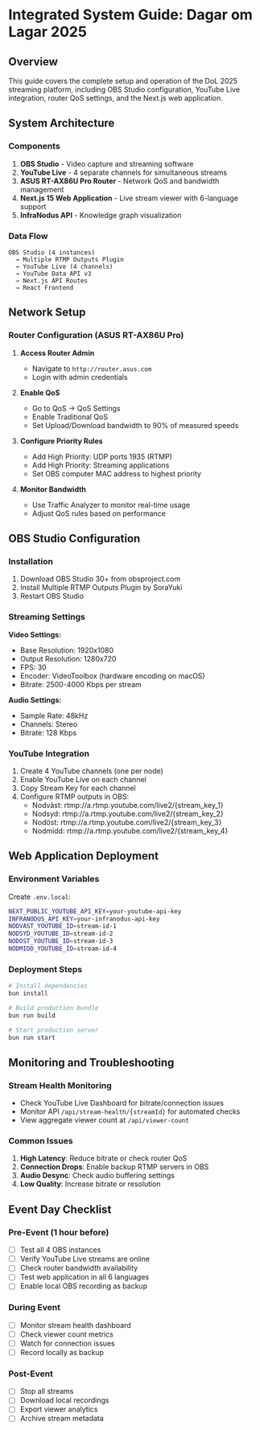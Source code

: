 # Integrated System Guide: Dagar om Lagar 2025

## Overview

This guide covers the complete setup and operation of the DoL 2025 streaming platform, including OBS Studio configuration, YouTube Live integration, router QoS settings, and the Next.js web application.

## System Architecture

### Components

1. **OBS Studio** - Video capture and streaming software
2. **YouTube Live** - 4 separate channels for simultaneous streams
3. **ASUS RT-AX86U Pro Router** - Network QoS and bandwidth management
4. **Next.js 15 Web Application** - Live stream viewer with 6-language support
5. **InfraNodus API** - Knowledge graph visualization

### Data Flow

```
OBS Studio (4 instances) 
  → Multiple RTMP Outputs Plugin 
  → YouTube Live (4 channels)
  → YouTube Data API v3
  → Next.js API Routes
  → React Frontend
```

## Network Setup

### Router Configuration (ASUS RT-AX86U Pro)

1. **Access Router Admin**
   - Navigate to `http://router.asus.com`
   - Login with admin credentials

2. **Enable QoS**
   - Go to QoS → QoS Settings
   - Enable Traditional QoS
   - Set Upload/Download bandwidth to 90% of measured speeds

3. **Configure Priority Rules**
   - Add High Priority: UDP ports 1935 (RTMP)
   - Add High Priority: Streaming applications
   - Set OBS computer MAC address to highest priority

4. **Monitor Bandwidth**
   - Use Traffic Analyzer to monitor real-time usage
   - Adjust QoS rules based on performance

## OBS Studio Configuration

### Installation

1. Download OBS Studio 30+ from obsproject.com
2. Install Multiple RTMP Outputs Plugin by SoraYuki
3. Restart OBS Studio

### Streaming Settings

**Video Settings:**
- Base Resolution: 1920x1080
- Output Resolution: 1280x720
- FPS: 30
- Encoder: VideoToolbox (hardware encoding on macOS)
- Bitrate: 2500-4000 Kbps per stream

**Audio Settings:**
- Sample Rate: 48kHz
- Channels: Stereo
- Bitrate: 128 Kbps

### YouTube Integration

1. Create 4 YouTube channels (one per node)
2. Enable YouTube Live on each channel
3. Copy Stream Key for each channel
4. Configure RTMP outputs in OBS:
   - Nodväst: rtmp://a.rtmp.youtube.com/live2/{stream_key_1}
   - Nodsyd: rtmp://a.rtmp.youtube.com/live2/{stream_key_2}
   - Nodöst: rtmp://a.rtmp.youtube.com/live2/{stream_key_3}
   - Nodmidd: rtmp://a.rtmp.youtube.com/live2/{stream_key_4}

## Web Application Deployment

### Environment Variables

Create `.env.local`:

```bash
NEXT_PUBLIC_YOUTUBE_API_KEY=your-youtube-api-key
INFRANODUS_API_KEY=your-infranodus-api-key
NODVAST_YOUTUBE_ID=stream-id-1
NODSYD_YOUTUBE_ID=stream-id-2
NODOST_YOUTUBE_ID=stream-id-3
NODMIDD_YOUTUBE_ID=stream-id-4
```

### Deployment Steps

```bash
# Install dependencies
bun install

# Build production bundle
bun run build

# Start production server
bun run start
```

## Monitoring and Troubleshooting

### Stream Health Monitoring

- Check YouTube Live Dashboard for bitrate/connection issues
- Monitor API `/api/stream-health/{streamId}` for automated checks
- View aggregate viewer count at `/api/viewer-count`

### Common Issues

1. **High Latency**: Reduce bitrate or check router QoS
2. **Connection Drops**: Enable backup RTMP servers in OBS
3. **Audio Desync**: Check audio buffering settings
4. **Low Quality**: Increase bitrate or resolution

## Event Day Checklist

### Pre-Event (1 hour before)

- [ ] Test all 4 OBS instances
- [ ] Verify YouTube Live streams are online
- [ ] Check router bandwidth availability
- [ ] Test web application in all 6 languages
- [ ] Enable local OBS recording as backup

### During Event

- [ ] Monitor stream health dashboard
- [ ] Check viewer count metrics
- [ ] Watch for connection issues
- [ ] Record locally as backup

### Post-Event

- [ ] Stop all streams
- [ ] Download local recordings
- [ ] Export viewer analytics
- [ ] Archive stream metadata
